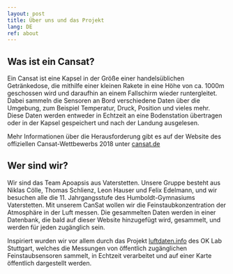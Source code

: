 ```yaml
---
layout: post
title: Über uns und das Projekt
lang: DE
ref: about
---
```


Was ist ein Cansat?
--------------------

Ein Cansat ist eine Kapsel in der Größe einer handelsüblichen Getränkedose, die mithilfe einer kleinen Rakete
in eine Höhe von ca. 1000m geschossen wird und daraufhin an einem Fallschirm wieder runtergleitet. Dabei sammeln
die Sensoren an Bord verschiedene Daten über die Umgebung, zum Beispiel Temperatur, Druck, Position und vieles mehr.
Diese Daten werden entweder in Echtzeit an eine Bodenstation übertragen oder in der Kapsel gespeichert und nach
der Landung ausgelesen.

Mehr Informationen über die Herausforderung gibt es auf der Website des offiziellen Cansat-Wettbewerbs 2018
unter [cansat.de](cansat.de)


Wer sind wir?
---------------
Wir sind das Team Apoapsis aus Vaterstetten. Unsere Gruppe besteht aus
Niklas Cölle, Thomas Schlienz, Leon Hauser und Felix Edelmann, und wir besuchen alle die 11. Jahrgangsstufe des
Humboldt-Gymnasiums Vaterstetten.
Mit unserem CanSat wollen wir die Feinstaubkonzentration der Atmosphäre in der Luft
messen. Die gesammelten Daten werden in einer Datenbank, die bald auf dieser Website hinzugefügt wird, gesammelt, und
werden für jeden zugänglich sein.


Inspiriert wurden wir vor allem durch das Projekt [luftdaten.info](http://luftdaten.info) des OK Lab Stuttgart, welches die Messungen von öffentlich
zugänglichen Feinstaubsensoren sammelt, in Echtzeit verarbeitet und auf einer Karte öffentlich dargestellt werden.

